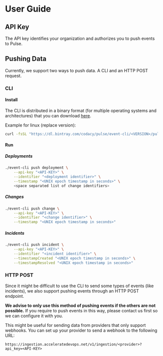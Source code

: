 # User Guide

## API Key

The API key identifies your organization and authorizes you to push events to Pulse.

## Pushing Data

Currently, we support two ways to push data.
A CLI and an HTTP POST request.

### CLI

#### Install

The CLI is distributed in a binary format (for multiple operating systems and architectures)
that you can download [here](https://dl.bintray.com/codacy/pulse/event-cli/).

Example for linux (replace version):

```sh
curl -fsSL "https://dl.bintray.com/codacy/pulse/event-cli/<VERSION>/pulse-event-cli_linux_amd64/:pulse-event-cli" -o event-cli
```

#### Run

##### Deployments

```sh
./event-cli push deployment \
    --api-key "<API-KEY>" \
    --identifier "<deployment identifier>" \
    --timestamp "<UNIX epoch timestamp in seconds>" \
    <space separated list of change identifiers>
```

##### Changes

```sh
./event-cli push change \
    --api-key "<API-KEY>" \
    --identifier "<change identifier>" \
    --timestamp "<UNIX epoch timestamp in seconds>"
```

##### Incidents

```sh
./event-cli push incident \
    --api-key "<API-KEY>" \
    --identifier "<incident identifier>" \
    --timestampCreated "<UNIX epoch timestamp in seconds>" \
    --timestampResolved "<UNIX epoch timestamp in seconds>"
```

### HTTP POST

Since it might be difficult to use the CLI to send some types of events (like incidents),
we also support pushing events through an HTTP POST endpoint.

**We advise to only use this method of pushing events if the others are not possible.**
If you require to push events in this way, please contact us first so we can configure it with you.

This might be useful for sending data from providers that only support webhooks.
You can set up your provider to send a webhook to the following URL:

`https://ingestion.acceleratedevops.net/v1/ingestion/<provider>?api_key=<API-KEY>`
